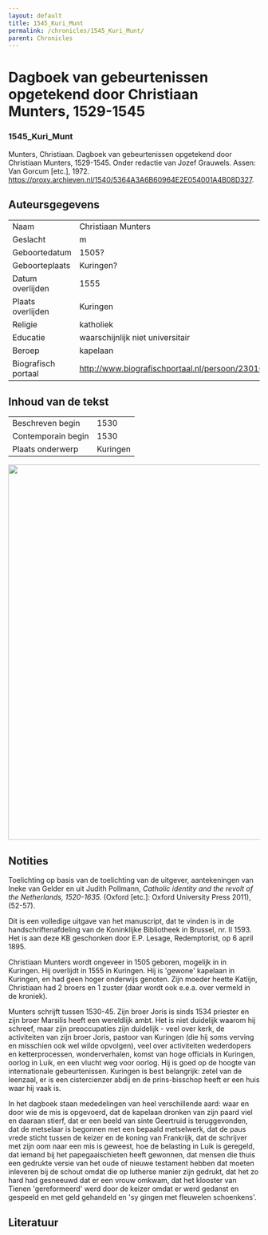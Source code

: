 ```yaml
---
layout: default
title: 1545_Kuri_Munt
permalink: /chronicles/1545_Kuri_Munt/
parent: Chronicles
--- 
```



# Dagboek van gebeurtenissen opgetekend door Christiaan Munters, 1529-1545 

### 1545_Kuri_Munt 

Munters, Christiaan. Dagboek van gebeurtenissen opgetekend door Christiaan Munters, 1529-1545. Onder redactie van Jozef Grauwels. Assen: Van Gorcum [etc.], 1972. https://proxy.archieven.nl/1540/5364A3A6B60964E2E054001A4B08D327. 

## Auteursgegevens 

| | | 
| --------------- | --------------- | 
| Naam | Christiaan Munters | 
| Geslacht | m | 
| Geboortedatum | 1505? | 
| Geboorteplaats | Kuringen? | 
| Datum overlijden | 1555 | 
| Plaats overlijden | Kuringen | 
| Religie | katholiek | 
| Educatie | waarschijnlijk niet universitair | 
| Beroep | kapelaan | 
| Biografisch portaal | http://www.biografischportaal.nl/persoon/23010569 | 

## Inhoud van de tekst 

| | | 
| --------------- | --------------- | 
| Beschreven begin | 1530 | 
| Contemporain begin | 1530 | 
| Plaats onderwerp | Kuringen | 

[<img src="..\..\barplots_chronicles\1545_Kuri_Munt.jpg" width="750"/>](..\..\barplots_chronicles\1545_Kuri_Munt.jpg) 

## Notities 

Toelichting op basis van de toelichting van de uitgever, aantekeningen van
Ineke van Gelder en uit Judith Pollmann, _Catholic identity and the revolt of
the Netherlands, 1520-1635._ (Oxford [etc.]: Oxford University Press
2011),(52-57).

Dit is een volledige uitgave van het manuscript, dat te vinden is  in de
handschriftenafdeling van de Koninklijke Bibliotheek  in Brussel, nr. II 1593.
Het is aan deze KB geschonken door E.P. Lesage, Redemptorist, op 6 april 1895.

Christiaan Munters wordt ongeveer in 1505 geboren, mogelijk in in Kuringen.
Hij overlijdt in 1555 in Kuringen. Hij is 'gewone' kapelaan in Kuringen, en
had geen hoger onderwijs genoten. Zijn moeder heette Katlijn, Christiaan had 2
broers en 1 zuster (daar wordt ook e.e.a. over vermeld in de kroniek).

Munters schrijft tussen 1530-45. Zijn broer Joris is sinds 1534 priester en
zijn broer Marsilis heeft een wereldlijk ambt. Het is niet duidelijk waarom
hij schreef, maar zijn preoccupaties zijn duidelijk - veel over kerk, de
activiteiten van zijn broer Joris, pastoor van Kuringen (die hij soms verving
en misschien ook wel wilde opvolgen), veel over activiteiten wederdopers en
ketterprocessen, wonderverhalen, komst van hoge officials in Kuringen, oorlog
in Luik, en een vlucht weg voor oorlog. Hij is goed op de hoogte van
internationale gebeurtenissen. Kuringen is best belangrijk: zetel van de
leenzaal, er is een cistercienzer abdij en de prins-bisschop heeft er een huis
waar hij vaak is.

In het dagboek staan mededelingen van heel verschillende aard: waar en door
wie de mis is opgevoerd, dat de kapelaan dronken van zijn paard viel en
daaraan stierf, dat er een beeld van sinte Geertruid is teruggevonden, dat de
metselaar is begonnen met een bepaald metselwerk, dat de paus vrede sticht
tussen de keizer en de koning van Frankrijk, dat de schrijver met zijn oom
naar een mis is geweest, hoe de belasting in Luik is geregeld, dat iemand bij
het papegaaischieten heeft gewonnen, dat mensen die thuis een gedrukte versie
van het oude of nieuwe testament hebben dat moeten inleveren bij de schout
omdat die op lutherse manier zijn gedrukt, dat het zo hard had gesneeuwd dat
er een vrouw omkwam, dat het klooster van Tienen 'gereformeerd' werd door de
keizer omdat er werd gedanst en gespeeld en met geld gehandeld en 'sy gingen
met fleuwelen schoenkens'.





## Literatuur 

